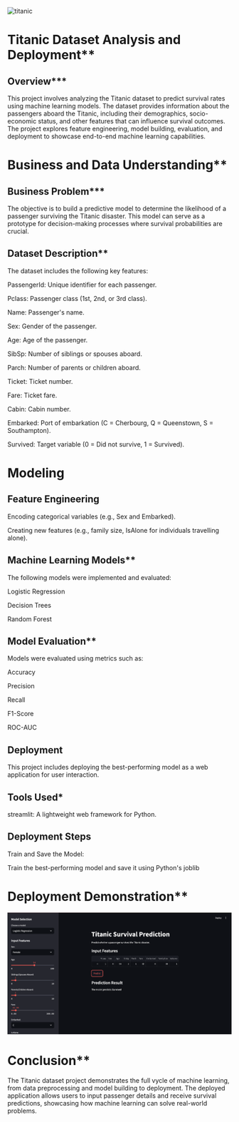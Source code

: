 ![titanic](titanic.avif "Optional Tooltip Text")


# Titanic Dataset Analysis and Deployment**
## Overview***

This project involves analyzing the Titanic dataset to predict survival rates using machine learning models. The dataset provides information about the passengers aboard the Titanic, including their demographics, socio-economic status, and other features that can influence survival outcomes. The project explores feature engineering, model building, evaluation, and deployment to showcase end-to-end machine learning capabilities.

# Business and Data Understanding**
## Business Problem***
The objective is to build a predictive model to determine the likelihood of a passenger surviving the Titanic disaster. This model can serve as a prototype for decision-making processes where survival probabilities are crucial.

## Dataset Description**
The dataset includes the following key features:

PassengerId: Unique identifier for each passenger.

Pclass: Passenger class (1st, 2nd, or 3rd class).

Name: Passenger's name.

Sex: Gender of the passenger.

Age: Age of the passenger.

SibSp: Number of siblings or spouses aboard.

Parch: Number of parents or children aboard.

Ticket: Ticket number.

Fare: Ticket fare.

Cabin: Cabin number.

Embarked: Port of embarkation (C = Cherbourg, Q = Queenstown, S = Southampton).

Survived: Target variable (0 = Did not survive, 1 = Survived).

# Modeling
## Feature Engineering
Encoding categorical variables (e.g., Sex and Embarked).

Creating new features (e.g., family size, IsAlone for individuals travelling alone).

## Machine Learning Models**
The following models were implemented and evaluated:

Logistic Regression

Decision Trees

Random Forest

## Model Evaluation**
Models were evaluated using metrics such as:

Accuracy

Precision

Recall

F1-Score

ROC-AUC

## Deployment
This project includes deploying the best-performing model as a web application for user interaction.

## Tools Used*
streamlit: A lightweight web framework for Python.

## Deployment Steps
Train and Save the Model:

Train the best-performing model and save it using Python's joblib

# Deployment Demonstration**
![Deployment](image.png "Optional Tooltip Text")



# Conclusion**
The Titanic dataset project demonstrates the full vycle of machine learning, from data preprocessing and model building to deployment. The deployed application allows users to input passenger details and receive survival predictions, showcasing how machine learning can solve real-world problems.

